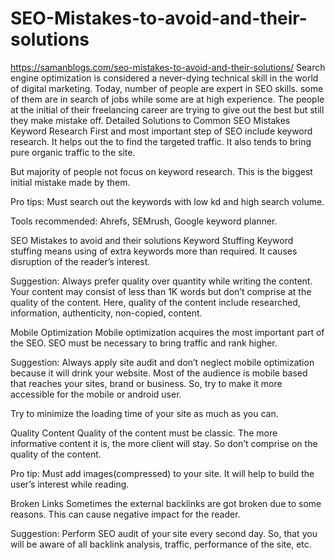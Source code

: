 # SEO-Mistakes-to-avoid-and-their-solutions
https://samanblogs.com/seo-mistakes-to-avoid-and-their-solutions/
Search engine optimization is considered a never-dying technical skill in the world of digital marketing. Today, number of people are expert in SEO skills. some of them are in search of jobs while some are at high experience. The people at the initial of their freelancing career are trying to give out the best but still they make mistake off.
Detailed Solutions to Common SEO Mistakes
Keyword Research
First and most important step of SEO include keyword research. It helps out the to find the targeted traffic. It also tends to bring pure organic traffic to the site.

But majority of people not focus on keyword research. This is the biggest initial mistake made by them.

Pro tips:
Must search out the keywords with low kd and high search volume.

Tools recommended: Ahrefs, SEMrush, Google keyword planner.

SEO Mistakes to avoid and their solutions
 Keyword Stuffing
Keyword stuffing means using of extra keywords more than required. It causes disruption of the reader’s interest.

Suggestion:
Always prefer quality over quantity while writing the content. Your content may consist of less than 1K words but don’t comprise at the quality of the content. Here, quality of the content include researched, information, authenticity, non-copied, content.

Mobile Optimization
Mobile optimization acquires the most important part of the SEO. SEO must be necessary to bring traffic and rank higher.

Suggestion:
Always apply site audit and don’t neglect mobile optimization because it will drink your website. Most of the audience is mobile based that reaches your sites, brand or business. So, try to make it more accessible for the mobile or android user.

Try to minimize the loading time of your site as much as you can.

Quality Content
Quality of the content must be classic. The more informative content it is, the more client will stay. So don’t comprise on the quality of the content.

Pro tip:
Must add images(compressed) to your site. It will help to build the user’s interest while reading.

Broken Links
Sometimes the external backlinks are got broken due to some reasons. This can cause negative impact for the reader.

Suggestion:
Perform SEO audit of your site every second day. So, that you will be aware of all backlink analysis, traffic, performance of the site, etc.
